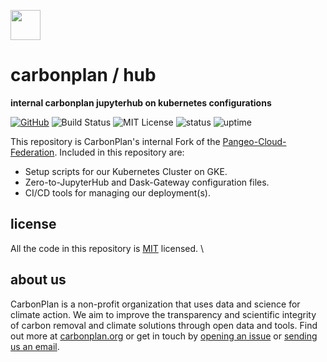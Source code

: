 <img
  src='https://carbonplan-assets.s3.amazonaws.com/monogram/dark-small.png'
  height='48'
/>

# carbonplan / hub

**internal carbonplan jupyterhub on kubernetes configurations**

[![GitHub][github-badge]][github]
![Build Status][]
![MIT License][]
![status][]
![uptime][]


[github]: https://github.com/carbonplan/hub
[github-badge]: https://flat.badgen.net/badge/-/github?icon=github&label
[build status]: https://flat.badgen.net/github/checks/carbonplan/hub/prod
[mit license]: https://flat.badgen.net/badge/license/MIT/blue
[status]: https://flat.badgen.net/uptime-robot/status/m784948171-ed6b2fa5f22e060d1b5ec6ff
[uptime]: https://flat.badgen.net/uptime-robot/month/m784948171-ed6b2fa5f22e060d1b5ec6ff

This repository is CarbonPlan's internal Fork of the [Pangeo-Cloud-Federation](https://github.com/pangeo-data/pangeo-cloud-federation). Included in this repository are:

- Setup scripts for our Kubernetes Cluster on GKE.
- Zero-to-JupyterHub and Dask-Gateway configuration files.
- CI/CD tools for managing our deployment(s).


## license

All the code in this repository is [MIT](https://choosealicense.com/licenses/mit/) licensed. \

## about us

CarbonPlan is a non-profit organization that uses data and science for climate action. We aim to improve the transparency and scientific integrity of carbon removal and climate solutions through open data and tools. Find out more at [carbonplan.org](https://carbonplan.org/) or get in touch by [opening an issue](https://github.com/carbonplan/hub/issues/new) or [sending us an email](mailto:hello@carbonplan.org).
